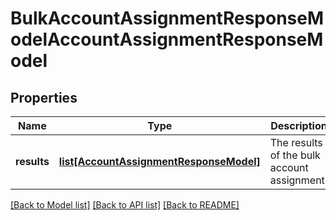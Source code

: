 # BulkAccountAssignmentResponseModelAccountAssignmentResponseModel

## Properties
Name | Type | Description | Notes
------------ | ------------- | ------------- | -------------
**results** | [**list[AccountAssignmentResponseModel]**](AccountAssignmentResponseModel.md) | The results of the bulk account assignment. | [optional] 

[[Back to Model list]](../README.md#documentation-for-models) [[Back to API list]](../README.md#documentation-for-api-endpoints) [[Back to README]](../README.md)

